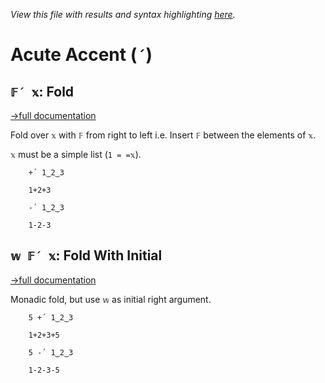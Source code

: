 *View this file with results and syntax highlighting [here](https://saltytine.github.io/BQN/help/fold.html).*

# Acute Accent (`´`)

## `𝔽´ 𝕩`: Fold
[→full documentation](../doc/fold.md)

Fold over `𝕩` with `𝔽` from right to left i.e. Insert `𝔽` between the elements of `𝕩`.

`𝕩` must be a simple list (`1 = =𝕩`).

        +´ 1‿2‿3

        1+2+3

        -´ 1‿2‿3

        1-2-3


## `𝕨 𝔽´ 𝕩`: Fold With Initial
[→full documentation](../doc/fold.md#initial-element)

Monadic fold, but use `𝕨` as initial right argument.

        5 +´ 1‿2‿3

        1+2+3+5

        5 -´ 1‿2‿3

        1-2-3-5
